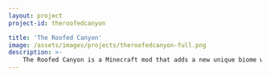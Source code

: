 ```yaml
---
layout: project
project-id: theroofedcanyon

title: 'The Roofed Canyon'
image: /assets/images/projects/theroofedcanyon-full.png
description: >-
    The Roofed Canyon is a Minecraft mod that adds a new unique biome with its own set of content, including mobs and blocks! From above the canopy The Roofed Canyon looks almost like your typical plains biome. But look under the canopy of the grassy leaf tree and you'll find a strange and surreal environment. Fight against sentient vegetables, and be wary of giant bats that guard this world from the light of day in this new mod!
---
```

